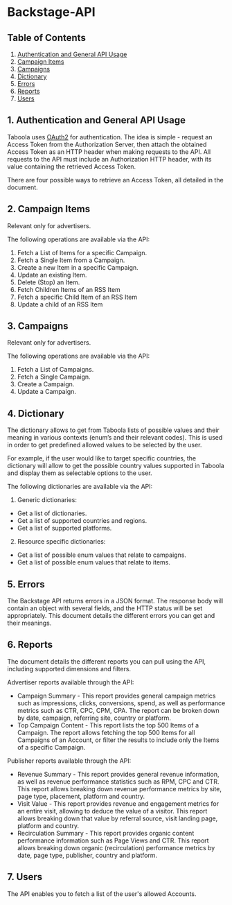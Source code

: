 # Backstage-API

## Table of Contents
1. [Authentication and General API Usage](#1-authentication-and-general-api-usage)
2. [Campaign Items](#2-campaign-items)
3. [Campaigns](#3-campaigns)
4. [Dictionary](#4-dictionary)
5. [Errors](#5-errors)
6. [Reports](#6-reports)
7. [Users](#7-users)



## 1. Authentication and General API Usage
Taboola uses [OAuth2](https://oauth.net/2/) for authentication.
The idea is simple - request an Access Token from the Authorization Server, then attach the obtained Access Token as an HTTP header when making requests to the API.
All requests to the API must include an Authorization HTTP header, with its value containing the retrieved Access Token.

There are four possible ways to retrieve an Access Token, all detailed in the document.



## 2. Campaign Items
Relevant only for advertisers.


The following operations are available via the API:
1. Fetch a List of Items for a specific Campaign.
2. Fetch a Single Item from a Campaign.
3. Create a new Item in a specific Campaign.
4. Update an existing Item.
5. Delete (Stop) an Item.
6. Fetch Children Items of an RSS Item
7. Fetch a specific Child Item of an RSS Item
8. Update a child of an RSS Item



## 3. Campaigns
Relevant only for advertisers.


The following operations are available via the API:
1. Fetch a List of Campaigns.
2. Fetch a Single Campaign.
3. Create a Campaign.
4. Update a Campaign.

## 4. Dictionary
The dictionary allows to get from Taboola lists of possible values and their meaning in various contexts (enum’s and their relevant codes). This is used in order to get predefined allowed values to be selected by the user. 

For example, if the user would like to target specific countries, the dictionary will allow to get the possible country values supported in Taboola and display them as selectable options to the user.

The following dictionaries are available via the API:
1. Generic dictionaries:
  * Get a list of dictionaries.
  * Get a list of supported countries and regions.
  * Get a list of supported platforms.
2. Resource specific dictionaries:
  * Get a list of possible enum values that relate to campaigns.
  * Get a list of possible enum values that relate to items.

## 5. Errors
The Backstage API returns errors in a JSON format. The response body will contain an object with several fields, and the HTTP status will be set appropriately.
This document details the different errors you can get and their meanings.

## 6. Reports
The document details the different reports you can pull using the API, including supported dimensions and filters.

Advertiser reports available through the API:
* Campaign Summary - This report provides general campaign metrics such as impressions, clicks, conversions, spend, as well as performance metrics such as CTR, CPC, CPM, CPA. The report can be broken down by date, campaign, referring site, country or platform.
* Top Campaign Content - This report lists the top 500 Items of a Campaign. The report allows fetching the top 500 Items for all Campaigns of an Account, or filter the results to include only the Items of a specific Campaign.

Publisher reports available through the API:
* Revenue Summary - This report provides general revenue information, as well as revenue performance statistics such as RPM, CPC and CTR. This report allows breaking down revenue performance metrics by site, page type, placement, platform and country.
* Visit Value - This report provides revenue and engagement metrics for an entire visit, allowing to deduce the value of a visitor. This report allows breaking down that value by referral source, visit landing page, platform and country.
* Recirculation Summary - This report provides organic content performance information such as Page Views and CTR.  This report allows breaking down organic (recirculation) performance metrics by date, page type, publisher, country and platform.

## 7. Users
The API enables you to fetch a list of the user's allowed Accounts.
